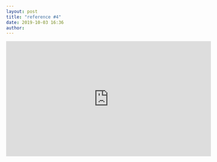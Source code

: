 ```yaml
---
layout: post
title: "reference #4"
date: 2019-10-03 16:36
author:
---
```


<iframe width="560" height="315" src="https://www.youtube.com/embed/zjoeln8oFuE" frameborder="0" allow="accelerometer; autoplay; encrypted-media; gyroscope; picture-in-picture" allowfullscreen></iframe>
